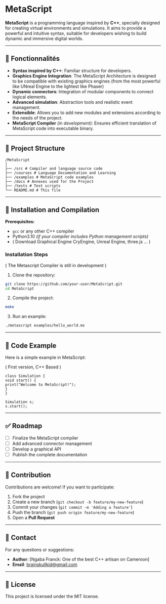 
# MetaScript  

**MetaScript** is a programming language inspired by **C++**, specially designed for creating virtual environments and simulations. It aims to provide a powerful and intuitive syntax, suitable for developers wishing to build dynamic and immersive digital worlds.

---

## 🚀 Fonctionnalités  

- **Syntax inspired by C++**: Familiar structure for developers.
- **Graphics Engine Integration**: The MetaScript Architecture is designed to be compatible with existing graphics engines (from the most powerful like UNreal Engine to the lightest like Phaser)
- **Dynamic connectors**: Integration of modular components to connect logical elements.
- **Advanced simulation**: Abstraction tools and realistic event management.
- **Extensible**: Allows you to add new modules and extensions according to the needs of the project.
- **MetaScript Compiler** *(in development)*: Ensures efficient translation of MetaScript code into executable binary.


---
## 📂 Project Structure

```
/MetaScript
│
├── /src # Compiler and language source code
├── /courses # Language Documentation and Learning
├── /examples # MetaScript code examples
├── /docs # Annexes used for the Project
├── /tests # Test scripts
└── README.md # This file
```

---

## 🔧 Installation and Compilation

**Prerequisites:**
- `gcc` or any other C++ compiler
- Python3.10 *(if your compiler includes Python management scripts)*
- ( Download Graphical Engine CryEngine, Unreal Engine, three.js ... )

### Installation Steps

( The Metascript Compiler is still in development )
1. Clone the repository:
```bash
git clone https://github.com/your-user/MetaScript.git
cd MetaScript
```

2. Compile the project:
```bash
make
```

3. Run an example:
```bash
./metascript examples/hello_world.ms
```

---

## 📄 Code Example

Here is a simple example in MetaScript:

( First version, C++ Based )
```metascript
class Simulation {
void start() {
print("Welcome to MetaScript!");
}
}

Simulation s;
s.start();
```

---

## ✅ Roadmap

- [ ] Finalize the MetaScript compiler
- [ ] Add advanced connector management
- [ ] Develop a graphical API
- [ ] Publish the complete documentation

---

## 🤝 Contribution

Contributions are welcome! If you want to participate:

1. Fork the project
2. Create a new branch (`git checkout -b feature/my-new-feature`)
3. Commit your changes (`git commit -m 'Adding a feature'`)
4. Push the branch (`git push origin feature/my-new-feature`)
5. Open a **Pull Request**

---

## 📧 Contact

For any questions or suggestions:
- **Author**: [Ngaba Franck: One of the best C++ artisan on Cameroon]
- **Email**: brainskullkid@gmail.com

---

## 📜 License

This project is licensed under the MIT license.
